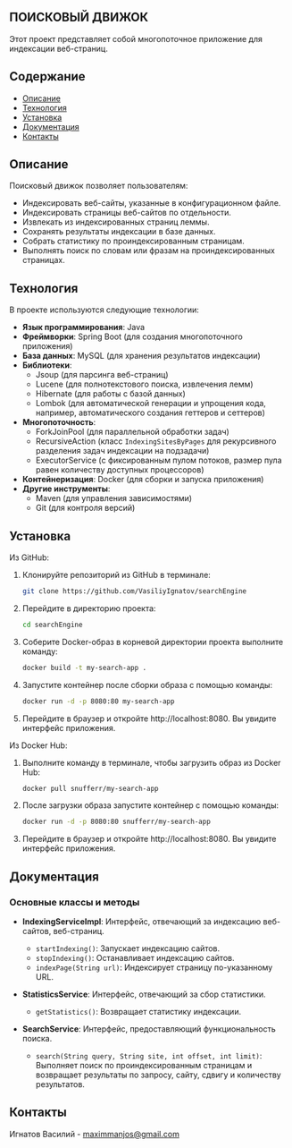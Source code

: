 ## ПОИСКОВЫЙ ДВИЖОК
Этот проект представляет собой многопоточное приложение для индексации веб-страниц.

## Содержание

- [Описание](#Описание)
- [Технология](#Технология)
- [Установка](#Установка)
- [Документация](#Документация)
- [Контакты](#Контакты)

## Описание

Поисковый движок позволяет пользователям:
- Индексировать веб-сайты, указанные в конфигурационном файле.
- Индексировать страницы веб-сайтов по отдельности.
- Извлекать из индексированных страниц леммы.
- Сохранять результаты индексации в базе данных.
- Собрать статистику по проиндексированным страницам.
- Выполнять поиск по словам или фразам на проиндексированных страницах.

## Технология

В проекте используются следующие технологии:

- **Язык программирования**: Java
- **Фреймворки**: Spring Boot (для создания многопоточного приложения)
- **База данных**: MySQL (для хранения результатов индексации)
- **Библиотеки**:
  - Jsoup (для парсинга веб-страниц)
  - Lucene (для полнотекстового поиска, извлечения лемм)
  - Hibernate (для работы с базой данных)
  - Lombok (для автоматической генерации и упрощения кода, например, автоматического создания геттеров и сеттеров)
- **Многопоточность**:
  - ForkJoinPool (для параллельной обработки задач)
  - RecursiveAction (класс `IndexingSitesByPages` для рекурсивного разделения задач индексации на подзадачи)
  - ExecutorService (с фиксированным пулом потоков, размер пула равен количеству доступных процессоров)
- **Контейнеризация**: Docker (для сборки и запуска приложения)
- **Другие инструменты**:
  - Maven (для управления зависимостями)
  - Git (для контроля версий)
  
## Установка

Из GitHub:
1. Клонируйте репозиторий из GitHub в терминале:
   ```bash
   git clone https://github.com/VasiliyIgnatov/searchEngine
   
2. Перейдите в директорию проекта:
   ```bash
   cd searchEngine
   
3. Соберите Docker-образ в корневой директории проекта выполните команду:
   ```bash
   docker build -t my-search-app .
   
4. Запустите контейнер после сборки образа с помощью команды:
   ```bash
   docker run -d -p 8080:80 my-search-app

5. Перейдите в браузер и откройте http://localhost:8080. Вы увидите интерфейс приложения.

Из Docker Hub:
1. Выполните команду в терминале, чтобы загрузить образ из Docker Hub:
   ```bash
   docker pull snufferr/my-search-app
   
2. После загрузки образа запустите контейнер с помощью команды:
   ```bash
   docker run -d -p 8080:80 snufferr/my-search-app
   
3. Перейдите в браузер и откройте http://localhost:8080. Вы увидите интерфейс приложения.

## Документация

### Основные классы и методы

- **IndexingServiceImpl**: Интерфейс, отвечающий за индексацию веб-сайтов, веб-страниц.
     - `startIndexing()`: Запускает индексацию сайтов.
     - `stopIndexing()`: Останавливает индексацию сайтов.
     - `indexPage(String url)`: Индексирует страницу по-указанному URL.

- **StatisticsService**: Интерфейс, отвечающий за сбор статистики.
  - `getStatistics()`: Возвращает статистику индексации.

- **SearchService**: Интерфейс, предоставляющий функциональность поиска.
   - `search(String query, String site, int offset, int limit)`: Выполняет поиск по проиндексированным страницам и возвращает результаты
  по запросу, сайту, сдвигу и количеству результатов.

## Контакты

Игнатов Василий - maximmanjos@gmail.com
